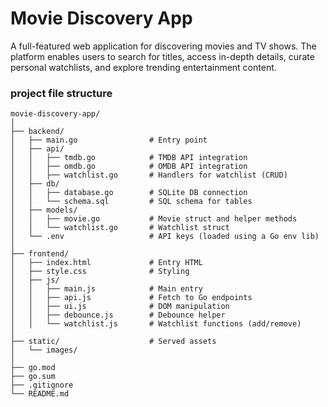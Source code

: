 # Movie Discovery App

A full-featured web application for discovering movies and TV shows. The platform enables users to search for titles, access in-depth details, curate personal watchlists, and explore trending entertainment content.

### project file structure

    movie-discovery-app/
    │
    ├── backend/
    │   ├── main.go                # Entry point
    │   ├── api/
    │   │   ├── tmdb.go            # TMDB API integration
    │   │   ├── omdb.go            # OMDB API integration
    │   │   ├── watchlist.go       # Handlers for watchlist (CRUD)
    │   ├── db/
    │   │   ├── database.go        # SQLite DB connection
    │   │   └── schema.sql         # SQL schema for tables
    │   ├── models/
    │   │   ├── movie.go           # Movie struct and helper methods
    │   │   └── watchlist.go       # Watchlist struct
    │   └── .env                   # API keys (loaded using a Go env lib)
    │
    ├── frontend/
    │   ├── index.html             # Entry HTML
    │   ├── style.css              # Styling
    │   ├── js/
    │   │   ├── main.js            # Main entry
    │   │   ├── api.js             # Fetch to Go endpoints
    │   │   ├── ui.js              # DOM manipulation
    │   │   ├── debounce.js        # Debounce helper
    │   │   └── watchlist.js       # Watchlist functions (add/remove)
    │
    ├── static/                    # Served assets
    │   └── images/
    │
    ├── go.mod
    ├── go.sum
    ├── .gitignore
    └── README.md



